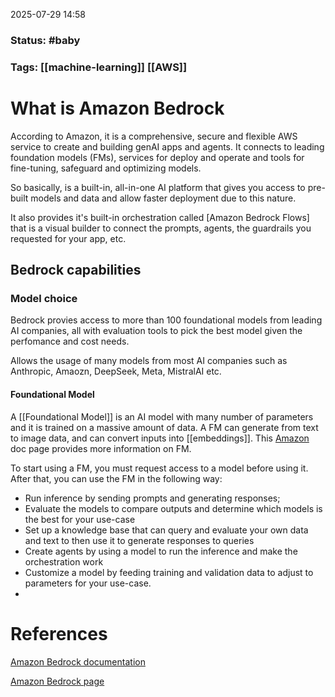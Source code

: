 2025-07-29 14:58

### Status: #baby

### Tags: [[machine-learning]] [[AWS]]

# What is Amazon Bedrock

According to Amazon, it is a comprehensive, secure and flexible AWS service to create and building genAI apps and agents. It connects to leading foundation models (FMs), services for deploy and operate and tools for fine-tuning, safeguard and optimizing models.

So basically, is a built-in, all-in-one AI platform that gives you access to pre-built models and data and allow faster deployment due to this nature.

It also provides it's built-in orchestration called [Amazon Bedrock Flows] that is a visual builder to connect the prompts, agents, the guardrails you requested for your app, etc.

## Bedrock capabilities

### Model choice

Bedrock provies access to more than 100 foundational models from leading AI companies, all with evaluation tools to pick the best model given the perfomance and cost needs.

Allows the usage of many models from most AI companies such as Anthropic, Amaozn, DeepSeek, Meta, MistralAI etc.
#### Foundational Model
A [[Foundational Model]] is an AI model with many number of parameters and it is trained on a massive amount of data. A FM can generate from text to image data, and can convert inputs into [[embeddings]]. This [Amazon](https://docs.aws.amazon.com/bedrock/latest/userguide/foundation-models-reference.html) doc page provides more information on FM.

To start using a FM, you must request access to a model before using it. After that, you can use the FM in the following way:
 - Run inference by sending prompts and generating responses;
 - Evaluate the models to compare outputs and determine which models is the best for your use-case
 - Set up a knowledge base that can query and evaluate your own data and text to then use it to generate responses to queries
 - Create agents by using a model to run the inference and make the orchestration work
 - Customize a model by feeding training and validation data to adjust to parameters for your use-case.
 - 






# References

[Amazon Bedrock documentation](https://docs.aws.amazon.com/bedrock/latest/userguide/foundation-models-reference.html)

[Amazon Bedrock page](https://aws.amazon.com/bedrock/)







